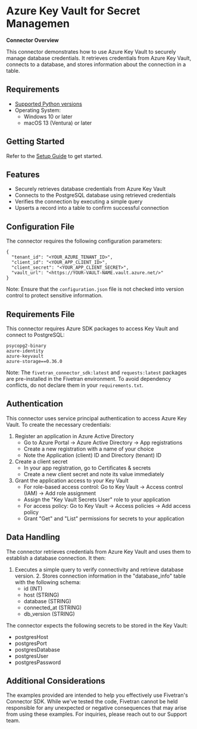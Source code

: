 # **Azure Key Vault for Secret Managemen**

**Connector Overview**

This connector demonstrates how to use Azure Key Vault to securely manage database credentials. It retrieves credentials from Azure Key Vault, connects to a database, and stores information about the connection in a table. 

## **Requirements**

* [Supported Python versions](https://github.com/fivetran/fivetran_connector_sdk/blob/main/README.md#requirements)   
* Operating System:  
  * Windows 10 or later  
  * macOS 13 (Ventura) or later

## **Getting Started**

Refer to the [Setup Guide](https://fivetran.com/docs/connectors/connector-sdk/setup-guide) to get started.

## **Features**

- Securely retrieves database credentials from Azure Key Vault
- Connects to the PostgreSQL database using retrieved credentials
- Verifies the connection by executing a simple query
- Upserts a record into a table to confirm successful connection

## **Configuration File**

The connector requires the following configuration parameters:

```
{
  "tenant_id": "<YOUR_AZURE_TENANT_ID>",
  "client_id": "<YOUR_APP_CLIENT_ID>",
  "client_secret": "<YOUR_APP_CLIENT_SECRET>",
  "vault_url": "<https://YOUR-VAULT-NAME.vault.azure.net/>"
}
```

Note: Ensure that the `configuration.json` file is not checked into version control to protect sensitive information.

## **Requirements File**

This connector requires Azure SDK packages to access Key Vault and connect to PostgreSQL:

```
psycopg2-binary
azure-identity
azure-keyvault
azure-storage==0.36.0
```

Note: The `fivetran_connector_sdk:latest` and `requests:latest` packages are pre-installed in the Fivetran environment. To avoid dependency conflicts, do not declare them in your `requirements.txt`.

## **Authentication**

This connector uses service principal authentication to access Azure Key Vault. To create the necessary credentials:  
1. Register an application in Azure Active Directory  
   - Go to Azure Portal → Azure Active Directory → App registrations
   - Create a new registration with a name of your choice
   - Note the Application (client) ID and Directory (tenant) ID
2. Create a client secret  
   - In your app registration, go to Certificates & secrets
   - Create a new client secret and note its value immediately
3. Grant the application access to your Key Vault  
   - For role-based access control: Go to Key Vault → Access control (IAM) → Add role assignment
   - Assign the "Key Vault Secrets User" role to your application
   - For access policy: Go to Key Vault → Access policies → Add access policy
   - Grant "Get" and "List" permissions for secrets to your application


## **Data Handling**

The connector retrieves credentials from Azure Key Vault and uses them to establish a database connection. It then:  

1. Executes a simple query to verify connectivity and retrieve database version.
   2. Stores connection information in the "database_info" table with the following schema:
   - id (INT)
   - host (STRING)
   - database (STRING)
   - connected_at (STRING)
   - db_version (STRING)
   
The connector expects the following secrets to be stored in the Key Vault:  
   - postgresHost
   - postgresPort
   - postgresDatabase
   - postgresUser
   - postgresPassword


## **Additional Considerations**

The examples provided are intended to help you effectively use Fivetran's Connector SDK. While we've tested the code, Fivetran cannot be held responsible for any unexpected or negative consequences that may arise from using these examples. For inquiries, please reach out to our Support team.
